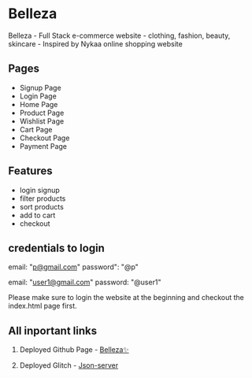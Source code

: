# Belleza
Belleza - Full Stack e-commerce website - clothing, fashion, beauty, skincare - Inspired by Nykaa online shopping website

## Pages
* Signup Page
* Login Page
* Home Page
* Product Page
* Wishlist Page
* Cart Page
* Checkout Page
* Payment Page

## Features
* login signup
* filter products
* sort products
* add to cart
* checkout

## credentials to login 
email: "p@gmail.com"
password": "@p"
 
email: "user1@gmail.com"
password: "@user1"

Please make sure to login the website at the beginning and checkout the index.html page first.

## All inportant links

1. Deployed Github Page - <a href="https://prakrtimankar.github.io/Belleza/">Belleza✨</a>

2. Deployed Glitch  - <a href="https://unmarred-blue-delivery.glitch.me">Json-server</a>

